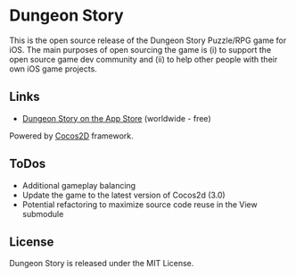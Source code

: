 Dungeon Story
================

This is the open source release of the Dungeon Story Puzzle/RPG game for iOS. The main purposes of open sourcing the game is (i) to support the open source game dev community and (ii) to help other people with their own iOS game projects.

## Links

* [Dungeon Story on the App Store][1] (worldwide - free)

Powered by [Cocos2D][2] framework.

[1]: https://itunes.apple.com/us/app/dungeon-story/id560744147?mt=8
[2]: http://www.cocos2d-iphone.org/

## ToDos

* Additional gameplay balancing
* Update the game to the latest version of Cocos2d (3.0)
* Potential refactoring to maximize source code reuse in the View submodule

## License

Dungeon Story is released under the MIT License.

